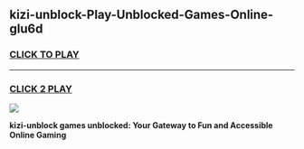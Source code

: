 
## kizi-unblock-Play-Unblocked-Games-Online-glu6d
<h3>
<a href="https://premium76.site?title=kizi-unblock&ref=25A">CLICK TO PLAY</a></h3>
<hr>

<h3>
<a href="https://premium76.site?title=kizi-unblock&ref=25A">CLICK 2 PLAY</a>
  
</h3>

<a href="https://premium76.site?title=kizi-unblock&ref=25A"><img src="https://clearcache.store/games.png"></a>


**kizi-unblock games unblocked: Your Gateway to Fun and Accessible Online Gaming**
